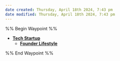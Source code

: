 ```yaml
---
date created: Thursday, April 18th 2024, 7:43 pm
date modified: Thursday, April 18th 2024, 7:43 pm
---
```


%% Begin Waypoint %%
- **[Tech Startup](./Tech%20Startup/Tech%20Startup.md)**
	- **[Founder Lifestyle](./Tech%20Startup/Founder%20Lifestyle/Founder%20Lifestyle.md)**

%% End Waypoint %%